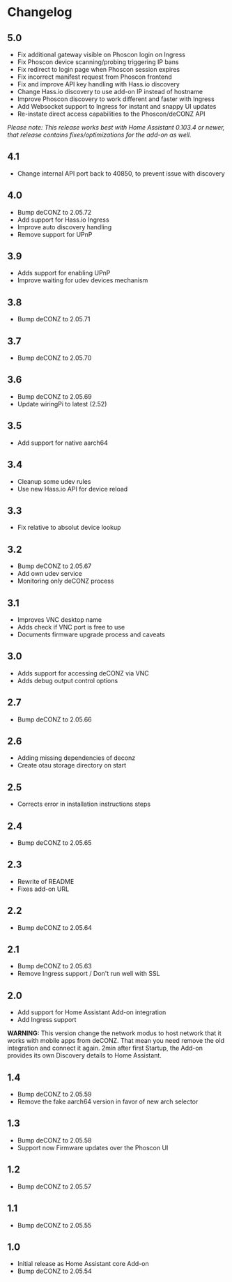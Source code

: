 # Changelog

## 5.0

- Fix additional gateway visible on Phoscon login on Ingress
- Fix Phoscon device scanning/probing triggering IP bans
- Fix redirect to login page when Phoscon session expires
- Fix incorrect manifest request from Phoscon frontend
- Fix and improve API key handling with Hass.io discovery
- Change Hass.io discovery to use add-on IP instead of hostname
- Improve Phoscon discovery to work different and faster with Ingress
- Add Websocket support to Ingress for instant and snappy UI updates
- Re-instate direct access capabilities to the Phoscon/deCONZ API

_Please note: This release works best with Home Assistant 0.103.4 or newer,
that release contains fixes/optimizations for the add-on as well._

## 4.1

- Change internal API port back to 40850, to prevent issue with discovery

## 4.0

- Bump deCONZ to 2.05.72
- Add support for Hass.io Ingress
- Improve auto discovery handling
- Remove support for UPnP

## 3.9

- Adds support for enabling UPnP
- Improve waiting for udev devices mechanism

## 3.8

- Bump deCONZ to 2.05.71

## 3.7

- Bump deCONZ to 2.05.70

## 3.6

- Bump deCONZ to 2.05.69
- Update wiringPi to latest (2.52)

## 3.5

- Add support for native aarch64

## 3.4

- Cleanup some udev rules
- Use new Hass.io API for device reload

## 3.3

- Fix relative to absolut device lookup

## 3.2

- Bump deCONZ to 2.05.67
- Add own udev service
- Monitoring only deCONZ process

## 3.1

- Improves VNC desktop name
- Adds check if VNC port is free to use
- Documents firmware upgrade process and caveats

## 3.0

- Adds support for accessing deCONZ via VNC
- Adds debug output control options

## 2.7

- Bump deCONZ to 2.05.66

## 2.6

- Adding missing dependencies of deconz
- Create otau storage directory on start

## 2.5

- Corrects error in installation instructions steps

## 2.4

- Bump deCONZ to 2.05.65

## 2.3

- Rewrite of README
- Fixes add-on URL

## 2.2

- Bump deCONZ to 2.05.64

## 2.1

- Bump deCONZ to 2.05.63
- Remove Ingress support / Don't run well with SSL

## 2.0

- Add support for Home Assistant Add-on integration
- Add Ingress support

**WARNING:** This version change the network modus to host network that it works with mobile apps from deCONZ. That mean you need remove the old integration and connect it again. 2min after first Startup, the Add-on provides its own Discovery details to Home Assistant.

## 1.4

- Bump deCONZ to 2.05.59
- Remove the fake aarch64 version in favor of new arch selector

## 1.3

- Bump deCONZ to 2.05.58
- Support now Firmware updates over the Phoscon UI

## 1.2

- Bump deCONZ to 2.05.57

## 1.1

- Bump deCONZ to 2.05.55

## 1.0

- Initial release as Home Assistant core Add-on
- Bump deCONZ to 2.05.54
